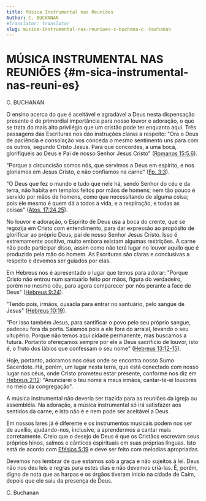 ```yaml
---
title: Música Instrumental nas Reuniões
Author: C. BUCHANAN
#Translator: translator
slug: musica-instrumental-nas-reunioes-c-buchana-c.-buchanan
---
```


# MÚSICA INSTRUMENTAL NAS REUNIÕES {#m-sica-instrumental-nas-reuni-es}

C. BUCHANAN

O ensino acerca do que é aceitável e agradável a Deus nesta dispensação presente é de primordial importância para nosso louvor e adoração, o que se trata do mais alto privilégio que um cristão pode ter enquanto aqui. Três passagens das Escrituras nos dão instruções claras a respeito: &quot;Ora o Deus de paciência e consolação vos conceda o mesmo sentimento uns para com os outros, segundo Cristo Jesus. Para que concordes, a uma boca, glorifiqueis ao Deus e Pai de nosso Senhor Jesus Cristo&quot; ([Romanos 15:5,6](http://mysword.info/b?r=Rom_15:5,6)).

&quot;Porque a circuncisão somos nós, que servimos a Deus em espírito, e nos gloriamos em Jesus Cristo, e não confiamos na carne&quot; ([Fp. 3:3](http://mysword.info/b?r=Php_3:3)).

&quot;O Deus que fez o mundo e tudo que nele há, sendo Senhor do céu e da terra, não habita em templos feitos por mãos de homens; nem tão pouco é servido por mãos de homens, como que necessitando de alguma coisa; pois ele mesmo é quem dá a todos a vida, e a respiração, e todas as coisas&quot; ([Atos. 17:24,25](http://mysword.info/b?r=Act_17:24,25)).

No louvor e adoração, o Espírito de Deus usa a boca do crente, que se regozija em Cristo com entendimento, para dar expressão ao propósito de glorificar ao próprio Deus, pai de nosso Senhor Jesus Cristo. Isso é extremamente positivo, muito embora existam algumas restrições. A carne não pode participar disso, assim como não terá lugar no louvor aquilo que é produzido pela mão do homem. As Escrituras são claras e conclusivas a respeito e devemos ser guiados por elas.

Em Hebreus nos é apresentado o lugar que temos para adorar: &quot;Porque Cristo não entrou num santuário feito por mãos, figura do verdadeiro, porém no mesmo céu, para agora comparecer por nós perante a face de Deus&quot; ([Hebreus 9:24](http://mysword.info/b?r=Heb_9:24)).

&quot;Tendo pois, irmãos, ousadia para entrar no santuário, pelo sangue de Jesus&quot; ([Hebreus 10:19](http://mysword.info/b?r=Heb_10:19)).

&quot;Por isso também Jesus, para santificar o povo pelo seu próprio sangue, padeceu fora da porta. Saiamos pois a ele fora do arraial, levando o seu vitupério. Porque não temos aqui cidade permanente, mas buscamos a futura. Portanto ofereçamos sempre por ele a Deus sacrifício de louvor, isto é, o fruto dos lábios que confessam o seu nome&quot; ([Hebreus 13:12-15](http://mysword.info/b?r=Heb_13:12-15)).

Hoje, portanto, adoramos nos céus onde se encontra nosso Sumo Sacerdote. Há, porém, um lugar nesta terra, que está conectado com nosso lugar nos céus, onde Cristo prometeu estar presente, conforme nos diz em [Hebreus 2:12](http://mysword.info/b?r=Heb_2:12): &quot;Anunciarei o teu nome a meus irmãos, cantar-te-ei louvores no meio da congregação&quot;.

A música instrumental não deveria ser trazida para as reuniões da igreja ou assembléia. Na adoração, a música instrumental só irá satisfazer aos sentidos da carne, e isto não é e nem pode ser aceitável a Deus.

Em nossos lares já é diferente e os instrumentos musicais podem nos ser de auxílio, ajudando-nos, inclusive, a aprendermos a cantar mais corretamente. Creio que o desejo de Deus é que os Cristãos escrevam seus próprios hinos, salmos e cânticos espirituais em suas próprias línguas. Isto está de acordo com [Efésios 5:19](http://mysword.info/b?r=Eph_5:19) e deve ser feito com melodias apropriadas.

Devemos nos lembrar de que estamos sob a graça e não sujeitos à lei. Deus não nos deu leis e regras para estes dias e não devemos criá-las. É, porém, digno de nota que as harpas e os órgãos tiveram início na cidade de Caim, depois que ele saiu da presença de Deus.

C. Buchanan